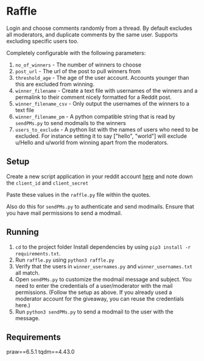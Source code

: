 # Raffle

Login and choose comments randomly from a thread. By default excludes all moderators, and duplicate comments by the same user. Supports excluding specific users too.

Completely configurable with the following parameters:

1. `no_of_winners` - The number of winners to choose
2. `post_url` - The url of the post to pull winners from
3. `threshold_age` - The age of the user account. Accounts younger than this are excluded from winning.
4. `winner_filename` - Create a text file with usernames of the winners and a permalink to their comment nicely formatted for a Reddit post.
5. `winner_filename_csv` - Only output the usernames of the winners to a text file
6. `winner_filename_pm` - A python compatible string that is read by `sendPMs.py` to send modmails to the winners
7. `users_to_exclude` - A python list with the names of users who need to be excluded. For instance setting it to say ["hello", "world"] will exclude u/Hello and u/world from winning apart from the moderators.

## Setup
  
Create a new script application in your reddit account [here](https://old.reddit.com/prefs/apps/) and note down the `client_id` and `client_secret`

Paste these values in the `raffle.py` file within the quotes.

Also do this for `sendPMs.py` to authenticate and send modmails. Ensure that you have mail permissions to send a modmail.

## Running

1. `cd` to the project folder Install dependencies by using `pip3 install -r requirements.txt`.
2. Run `raffle.py` using `python3 raffle.py`
3. Verify that the users in `winner_usernames.py` and `winner_usernames.txt` all match.
4. Open `sendPMs.py` to customize the modmail message and subject. You need to enter the credentials of a user/moderator with the mail permissions. (Follow the setup as above. If you already used a moderator account for the giveaway, you can reuse the credentials here.)
5. Run `python3 sendPMs.py` to send a modmail to the user with the message.


## Requirements

praw==6.5.1
tqdm==4.43.0
